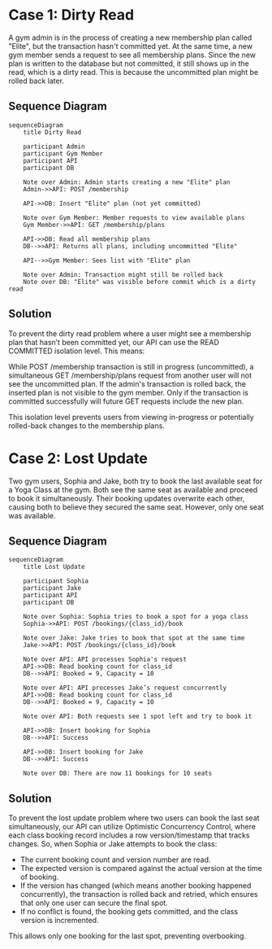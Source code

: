 # Case 1: Dirty Read

A gym admin is in the process of creating a new membership plan called "Elite", but the transaction hasn't committed yet. At the same time, a new gym member sends a request to see all membership plans. Since the new plan is written to the database but not committed, it still shows up in the read, which is a dirty read. This is because the uncommitted plan might be rolled back later.

## Sequence Diagram

```mermaid
sequenceDiagram
    title Dirty Read

    participant Admin
    participant Gym Member
    participant API
    participant DB

    Note over Admin: Admin starts creating a new "Elite" plan
    Admin->>API: POST /membership

    API->>DB: Insert "Elite" plan (not yet committed)

    Note over Gym Member: Member requests to view available plans
    Gym Member->>API: GET /membership/plans

    API->>DB: Read all membership plans
    DB-->>API: Returns all plans, including uncommitted "Elite"

    API-->>Gym Member: Sees list with "Elite" plan

    Note over Admin: Transaction might still be rolled back
    Note over DB: "Elite" was visible before commit which is a dirty read
```

## Solution

To prevent the dirty read problem where a user might see a membership plan that hasn’t been committed yet, our API can use the READ COMMITTED isolation level. This means:

While POST /membership transaction is still in progress (uncommitted), a simultaneous GET /membership/plans request from another user will not see the uncommitted plan.
If the admin's transaction is rolled back, the inserted plan is not visible to the gym member.
Only if the transaction is committed successfully will future GET requests include the new plan.

This isolation level prevents users from viewing in-progress or potentially rolled-back changes to the membership plans.

# Case 2: Lost Update

Two gym users, Sophia and Jake, both try to book the last available seat for a Yoga Class at the gym. Both see the same seat as available and proceed to book it simultaneously. Their booking updates overwrite each other, causing both to believe they secured the same seat. However, only one seat was available.

## Sequence Diagram

```mermaid
sequenceDiagram
    title Lost Update

    participant Sophia
    participant Jake
    participant API
    participant DB

    Note over Sophia: Sophia tries to book a spot for a yoga class
    Sophia->>API: POST /bookings/{class_id}/book

    Note over Jake: Jake tries to book that spot at the same time
    Jake->>API: POST /bookings/{class_id}/book

    Note over API: API processes Sophia's request
    API->>DB: Read booking count for class_id
    DB-->>API: Booked = 9, Capacity = 10

    Note over API: API processes Jake’s request concurrently
    API->>DB: Read booking count for class_id
    DB-->>API: Booked = 9, Capacity = 10

    Note over API: Both requests see 1 spot left and try to book it

    API->>DB: Insert booking for Sophia
    DB-->>API: Success

    API->>DB: Insert booking for Jake
    DB-->>API: Success

    Note over DB: There are now 11 bookings for 10 seats
```



## Solution

To prevent the lost update problem where two users can book the last seat simultaneously, our API can utilize Optimistic Concurrency Control, where each class booking record includes a row version/timestamp that tracks changes. So, when Sophia or Jake attempts to book the class:

- The current booking count and version number are read.
- The expected version is compared against the actual version at the time of booking.
- If the version has changed (which means another booking happened concurrently), the transaction is rolled back and retried, which ensures that only one user can secure the final spot.
- If no conflict is found, the booking gets committed, and the class version is incremented.

This allows only one booking for the last spot, preventing overbooking.

